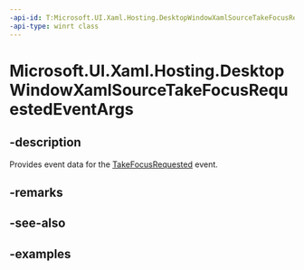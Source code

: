 ```yaml
---
-api-id: T:Microsoft.UI.Xaml.Hosting.DesktopWindowXamlSourceTakeFocusRequestedEventArgs
-api-type: winrt class
---
```


<!-- Class syntax.
public class DesktopWindowXamlSourceTakeFocusRequestedEventArgs
-->

# Microsoft.UI.Xaml.Hosting.DesktopWindowXamlSourceTakeFocusRequestedEventArgs

## -description
Provides event data for the [TakeFocusRequested](desktopwindowxamlsource_takefocusrequested.md) event. 

## -remarks

## -see-also

## -examples
